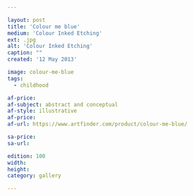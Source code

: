 ```yaml
---

layout: post
title: 'Colour me blue'
medium: 'Colour Inked Etching'
ext: .jpg
alt: 'Colour Inked Etching'
caption: ""
created: '12 May 2013'

image: colour-me-blue
tags:
  - childhood

af-price:
af-subject: abstract and conceptual
af-style: illustrative
af-price:
af-url: https://www.artfinder.com/product/colour-me-blue/

sa-price:
sa-url:

edition: 100
width:
height:
category: gallery

---
```

